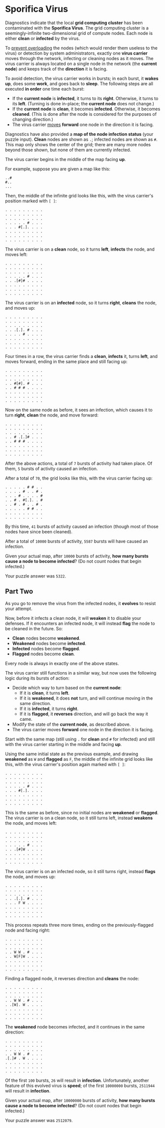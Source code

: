 # Sporifica Virus
Diagnostics indicate that the local __grid computing cluster__
has been contaminated with the __Sporifica Virus__. The grid
computing cluster is a seemingly-infinite two-dimensional
grid of compute nodes. Each node is either __clean__ or
__infected__ by the virus.

To
[prevent overloading](https://en.wikipedia.org/wiki/Morris_worm#The_Mistake)
the nodes (which would render them useless to the virus) or
detection by system administrators, exactly one __virus carrier__
moves through the network, infecting or cleaning nodes as it
moves. The virus carrier is always located on a single node
in the network (the __current node__) and keeps track of the
__direction__ it is facing.

To avoid detection, the virus carrier works in bursts; in
each burst, it __wakes up__, does some __work__, and goes
back to __sleep__. The following steps are all executed __in
order__ one time each burst:

 - If the __current node__ is __infected__, it turns to its
 __right__. Otherwise, it turns to its __left__. (Turning is
 done in-place; the __current node__ does not change.)
 - If the __current node__ is __clean__, it becomes __infected__.
 Otherwise, it becomes __cleaned__. (This is done after the
 node is considered for the purposes of changing direction.)
 - The virus carrier
 [moves](https://www.youtube.com/watch?v=2vj37yeQQHg) __forward__
 one node in the direction it is facing.

Diagnostics have also provided a __map of the node infection
status__ (your puzzle input). __Clean__ nodes are shown as `.`;
infected nodes are shown as `#`. This map only shows the
center of the grid; there are many more nodes beyond those
shown, but none of them are currently infected.

The virus carrier begins in the middle of the map facing __up__.

For example, suppose you are given a map like this:

```
..#
#..
...
```

Then, the middle of the infinite grid looks like this, with
the virus carrier's position marked with `[ ]`:

```
. . . . . . . . .
. . . . . . . . .
. . . . . . . . .
. . . . . # . . .
. . . #[.]. . . .
. . . . . . . . .
. . . . . . . . .
. . . . . . . . .
```

The virus carrier is on a __clean__ node, so it turns __left__,
__infects__ the node, and moves left:

```
. . . . . . . . .
. . . . . . . . .
. . . . . . . . .
. . . . . # . . .
. . .[#]# . . . .
. . . . . . . . .
. . . . . . . . .
. . . . . . . . .
```

The virus carrier is on an __infected__ node, so it turns
__right__, __cleans__ the node, and moves up:

```
. . . . . . . . .
. . . . . . . . .
. . . . . . . . .
. . .[.]. # . . .
. . . . # . . . .
. . . . . . . . .
. . . . . . . . .
. . . . . . . . .
```

Four times in a row, the virus carrier finds a __clean__,
__infects__ it, turns __left__, and moves forward,
ending in the same place and still facing up:

```
. . . . . . . . .
. . . . . . . . .
. . . . . . . . .
. . #[#]. # . . .
. . # # # . . . .
. . . . . . . . .
. . . . . . . . .
. . . . . . . . .
```

Now on the same node as before, it sees an infection,
which causes it to turn __right__, __clean__ the node, and
move forward:

```
. . . . . . . . .
. . . . . . . . .
. . . . . . . . .
. . # .[.]# . . .
. . # # # . . . .
. . . . . . . . .
. . . . . . . . .
. . . . . . . . .
```

After the above actions, a total of `7` bursts of activity
had taken place. Of them, `5` bursts of activity caused an
infection.

After a total of `70`, the grid looks like this, with the
virus carrier facing up:

```
. . . . . # # . .
. . . . # . . # .
. . . # . . . . #
. . # . #[.]. . #
. . # . # . . # .
. . . . . # # . .
. . . . . . . . .
. . . . . . . . .
```

By this time, `41` bursts of activity caused an infection
(though most of those nodes have since been cleaned).

After a total of `10000` bursts of activity, `5587` bursts
will have caused an infection.

Given your actual map, after `10000` bursts of activity,
__how many bursts cause a node to become infected__?
(Do not count nodes that begin infected.)

Your puzzle answer was `5322`.

## Part Two
As you go to remove the virus from the infected nodes, it
__evolves__ to resist your attempt.

Now, before it infects a clean node, it will __weaken__ it to
disable your defenses. If it encounters an infected node, it
will instead __flag__ the node to be cleaned in the future. So:

 - __Clean__ nodes become __weakened__.
 - __Weakened__ nodes become __infected__.
 - __Infected__ nodes become __flagged__.
 - __Flagged__ nodes become __clean__.

Every node is always in exactly one of the above states.

The virus carrier still functions in a similar way, but now
uses the following logic during its bursts of action:

 - Decide which way to turn based on the __current node__:
    - If it is __clean__, it turns __left__.
    - If it is __weakened__, it does __not__ turn, and will
    continue moving in the same direction.
    - If it is __infected__, it turns __right__.
    - If it is __flagged__, it __reverses__ direction, and
    will go back the way it came.
 - Modify the state of the __current node__, as described above.
 - The virus carrier moves __forward__ one node in the
 direction it is facing.

Start with the same map (still using `.` for __clean__ and `#`
for infected) and still with the virus carrier starting in
the middle and facing __up__.

Using the same initial state as the previous example, and
drawing __weakened__ as `W` and __flagged__ as `F`, the
middle of the infinite grid looks like this, with the
virus carrier's position again marked with `[ ]`:

```
. . . . . . . . .
. . . . . . . . .
. . . . . . . . .
. . . . . # . . .
. . . #[.]. . . .
. . . . . . . . .
. . . . . . . . .
. . . . . . . . .
```

This is the same as before, since no initial nodes are
__weakened__ or __flagged__. The virus carrier is on a
clean node, so it still turns left, instead __weakens__ the
node, and moves left:

```
. . . . . . . . .
. . . . . . . . .
. . . . . . . . .
. . . . . # . . .
. . .[#]W . . . .
. . . . . . . . .
. . . . . . . . .
. . . . . . . . .
```

The virus carrier is on an infected node, so it still turns
right, instead __flags__ the node, and moves up:

```
. . . . . . . . .
. . . . . . . . .
. . . . . . . . .
. . .[.]. # . . .
. . . F W . . . .
. . . . . . . . .
. . . . . . . . .
. . . . . . . . .
```

This process repeats three more times, ending on the
previously-flagged node and facing right:

```
. . . . . . . . .
. . . . . . . . .
. . . . . . . . .
. . W W . # . . .
. . W[F]W . . . .
. . . . . . . . .
. . . . . . . . .
. . . . . . . . .
```

Finding a flagged node, it reverses direction and __cleans__
the node:

```
. . . . . . . . .
. . . . . . . . .
. . . . . . . . .
. . W W . # . . .
. .[W]. W . . . .
. . . . . . . . .
. . . . . . . . .
. . . . . . . . .
```

The __weakened__ node becomes infected, and it continues in
the same direction:

```
. . . . . . . . .
. . . . . . . . .
. . . . . . . . .
. . W W . # . . .
.[.]# . W . . . .
. . . . . . . . .
. . . . . . . . .
. . . . . . . . .
```

Of the first `100` bursts, `26` will result in __infection__.
Unfortunately, another feature of this evolved virus is __speed__;
of the first `10000000` bursts, `2511944` will result in
__infection__.

Given your actual map, after `10000000` bursts of activity,
__how many bursts cause a node to become infected__?
(Do not count nodes that begin infected.)

Your puzzle answer was `2512079`.
